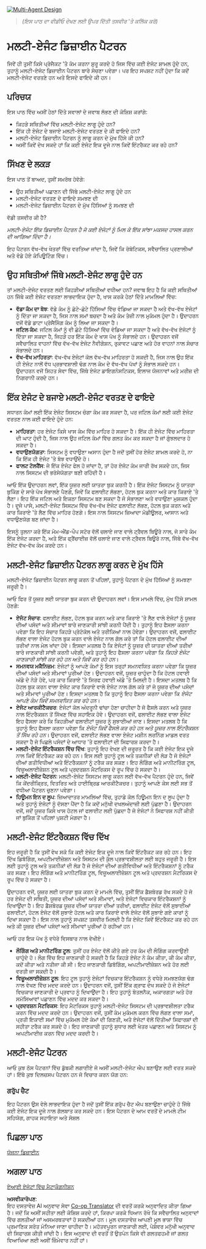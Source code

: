 <!--
CO_OP_TRANSLATOR_METADATA:
{
  "original_hash": "c692a8975d7d5b99575a553de1c5e8a7",
  "translation_date": "2025-07-12T11:05:00+00:00",
  "source_file": "08-multi-agent/README.md",
  "language_code": "pa"
}
-->
[![Multi-Agent Design](../../../translated_images/lesson-8-thumbnail.278a3e4a59137d625df92de3f885d2da2a92b1f7017abba25a99fb25edd83a55.pa.png)](https://youtu.be/V6HpE9hZEx0?si=A7K44uMCqgvLQVCa)

> _(ਇਸ ਪਾਠ ਦਾ ਵੀਡੀਓ ਦੇਖਣ ਲਈ ਉਪਰ ਦਿੱਤੀ ਤਸਵੀਰ 'ਤੇ ਕਲਿੱਕ ਕਰੋ)_

# ਮਲਟੀ-ਏਜੰਟ ਡਿਜ਼ਾਈਨ ਪੈਟਰਨ

ਜਿਵੇਂ ਹੀ ਤੁਸੀਂ ਕਿਸੇ ਪ੍ਰੋਜੈਕਟ 'ਤੇ ਕੰਮ ਕਰਨਾ ਸ਼ੁਰੂ ਕਰਦੇ ਹੋ ਜਿਸ ਵਿੱਚ ਕਈ ਏਜੰਟ ਸ਼ਾਮਲ ਹੁੰਦੇ ਹਨ, ਤੁਹਾਨੂੰ ਮਲਟੀ-ਏਜੰਟ ਡਿਜ਼ਾਈਨ ਪੈਟਰਨ ਬਾਰੇ ਸੋਚਣਾ ਪਵੇਗਾ। ਪਰ ਇਹ ਸਪਸ਼ਟ ਨਹੀਂ ਹੁੰਦਾ ਕਿ ਕਦੋਂ ਮਲਟੀ-ਏਜੰਟ ਵਰਤਣੇ ਹਨ ਅਤੇ ਇਸਦੇ ਫਾਇਦੇ ਕੀ ਹਨ।

## ਪਰਿਚਯ

ਇਸ ਪਾਠ ਵਿੱਚ ਅਸੀਂ ਹੇਠਾਂ ਦਿੱਤੇ ਸਵਾਲਾਂ ਦੇ ਜਵਾਬ ਲੱਭਣ ਦੀ ਕੋਸ਼ਿਸ਼ ਕਰਾਂਗੇ:

- ਕਿਹੜੇ ਸਥਿਤੀਆਂ ਵਿੱਚ ਮਲਟੀ-ਏਜੰਟ ਲਾਗੂ ਹੁੰਦੇ ਹਨ?
- ਇੱਕ ਹੀ ਏਜੰਟ ਦੇ ਬਜਾਏ ਮਲਟੀ-ਏਜੰਟ ਵਰਤਣ ਦੇ ਕੀ ਫਾਇਦੇ ਹਨ?
- ਮਲਟੀ-ਏਜੰਟ ਡਿਜ਼ਾਈਨ ਪੈਟਰਨ ਨੂੰ ਲਾਗੂ ਕਰਨ ਦੇ ਮੁੱਖ ਹਿੱਸੇ ਕੀ ਹਨ?
- ਅਸੀਂ ਕਿਵੇਂ ਦੇਖ ਸਕਦੇ ਹਾਂ ਕਿ ਕਈ ਏਜੰਟ ਇਕ ਦੂਜੇ ਨਾਲ ਕਿਵੇਂ ਇੰਟਰੈਕਟ ਕਰ ਰਹੇ ਹਨ?

## ਸਿੱਖਣ ਦੇ ਲਕੜ

ਇਸ ਪਾਠ ਤੋਂ ਬਾਅਦ, ਤੁਸੀਂ ਸਮਰੱਥ ਹੋਵੋਗੇ:

- ਉਹ ਸਥਿਤੀਆਂ ਪਛਾਣਨ ਦੀ ਜਿੱਥੇ ਮਲਟੀ-ਏਜੰਟ ਲਾਗੂ ਹੁੰਦੇ ਹਨ
- ਮਲਟੀ-ਏਜੰਟ ਵਰਤਣ ਦੇ ਫਾਇਦੇ ਸਮਝਣ ਦੀ
- ਮਲਟੀ-ਏਜੰਟ ਡਿਜ਼ਾਈਨ ਪੈਟਰਨ ਦੇ ਮੁੱਖ ਹਿੱਸਿਆਂ ਨੂੰ ਸਮਝਣ ਦੀ

ਵੱਡੀ ਤਸਵੀਰ ਕੀ ਹੈ?

*ਮਲਟੀ-ਏਜੰਟ ਇੱਕ ਡਿਜ਼ਾਈਨ ਪੈਟਰਨ ਹੈ ਜੋ ਕਈ ਏਜੰਟਾਂ ਨੂੰ ਮਿਲ ਕੇ ਇੱਕ ਸਾਂਝਾ ਮਕਸਦ ਹਾਸਲ ਕਰਨ ਦੀ ਆਗਿਆ ਦਿੰਦਾ ਹੈ।*

ਇਹ ਪੈਟਰਨ ਵੱਖ-ਵੱਖ ਖੇਤਰਾਂ ਵਿੱਚ ਵਰਤਿਆ ਜਾਂਦਾ ਹੈ, ਜਿਵੇਂ ਕਿ ਰੋਬੋਟਿਕਸ, ਸਵੈਚਾਲਿਤ ਪ੍ਰਣਾਲੀਆਂ ਅਤੇ ਵੰਡੇ ਹੋਏ ਕੰਪਿਊਟਿੰਗ ਵਿੱਚ।

## ਉਹ ਸਥਿਤੀਆਂ ਜਿੱਥੇ ਮਲਟੀ-ਏਜੰਟ ਲਾਗੂ ਹੁੰਦੇ ਹਨ

ਤਾਂ ਮਲਟੀ-ਏਜੰਟ ਵਰਤਣ ਲਈ ਕਿਹੜੀਆਂ ਸਥਿਤੀਆਂ ਵਧੀਆ ਹਨ? ਜਵਾਬ ਇਹ ਹੈ ਕਿ ਕਈ ਸਥਿਤੀਆਂ ਹਨ ਜਿੱਥੇ ਕਈ ਏਜੰਟ ਵਰਤਣਾ ਲਾਭਦਾਇਕ ਹੁੰਦਾ ਹੈ, ਖਾਸ ਕਰਕੇ ਹੇਠਾਂ ਦਿੱਤੇ ਮਾਮਲਿਆਂ ਵਿੱਚ:

- **ਵੱਡਾ ਕੰਮ ਦਾ ਬੋਝ**: ਵੱਡੇ ਕੰਮ ਨੂੰ ਛੋਟੇ-ਛੋਟੇ ਹਿੱਸਿਆਂ ਵਿੱਚ ਵੰਡਿਆ ਜਾ ਸਕਦਾ ਹੈ ਅਤੇ ਵੱਖ-ਵੱਖ ਏਜੰਟਾਂ ਨੂੰ ਦਿੱਤਾ ਜਾ ਸਕਦਾ ਹੈ, ਜਿਸ ਨਾਲ ਸਮਾਂ ਬਚਦਾ ਹੈ ਅਤੇ ਕੰਮ ਤੇਜ਼ੀ ਨਾਲ ਮੁਕੰਮਲ ਹੁੰਦਾ ਹੈ। ਉਦਾਹਰਨ ਵਜੋਂ ਵੱਡੇ ਡਾਟਾ ਪ੍ਰੋਸੈਸਿੰਗ ਕੰਮ ਨੂੰ ਲਿਆ ਜਾ ਸਕਦਾ ਹੈ।
- **ਜਟਿਲ ਕੰਮ**: ਜਟਿਲ ਕੰਮਾਂ ਨੂੰ ਵੀ ਛੋਟੇ ਹਿੱਸਿਆਂ ਵਿੱਚ ਵੰਡਿਆ ਜਾ ਸਕਦਾ ਹੈ ਅਤੇ ਵੱਖ-ਵੱਖ ਏਜੰਟਾਂ ਨੂੰ ਦਿੱਤਾ ਜਾ ਸਕਦਾ ਹੈ, ਜਿਹੜੇ ਹਰ ਇੱਕ ਕੰਮ ਦੇ ਖਾਸ ਪੱਖ ਨੂੰ ਸੰਭਾਲਦੇ ਹਨ। ਉਦਾਹਰਨ ਵਜੋਂ ਸਵੈਚਾਲਿਤ ਵਾਹਨਾਂ ਵਿੱਚ ਵੱਖ-ਵੱਖ ਏਜੰਟ ਨੈਵੀਗੇਸ਼ਨ, ਰੁਕਾਵਟ ਪਛਾਣ ਅਤੇ ਹੋਰ ਵਾਹਨਾਂ ਨਾਲ ਸੰਚਾਰ ਸੰਭਾਲਦੇ ਹਨ।
- **ਵੱਖ-ਵੱਖ ਮਾਹਿਰਤਾ**: ਵੱਖ-ਵੱਖ ਏਜੰਟਾਂ ਕੋਲ ਵੱਖ-ਵੱਖ ਮਾਹਿਰਤਾ ਹੋ ਸਕਦੀ ਹੈ, ਜਿਸ ਨਾਲ ਉਹ ਇੱਕ ਹੀ ਏਜੰਟ ਨਾਲੋਂ ਵੱਧ ਪ੍ਰਭਾਵਸ਼ਾਲੀ ਢੰਗ ਨਾਲ ਕੰਮ ਦੇ ਵੱਖ-ਵੱਖ ਪੱਖਾਂ ਨੂੰ ਸੰਭਾਲ ਸਕਦੇ ਹਨ। ਉਦਾਹਰਨ ਵਜੋਂ ਸਿਹਤ ਸੇਵਾ ਵਿੱਚ, ਜਿੱਥੇ ਏਜੰਟ ਡਾਇਗਨੋਸਟਿਕਸ, ਇਲਾਜ ਯੋਜਨਾਵਾਂ ਅਤੇ ਮਰੀਜ਼ ਦੀ ਨਿਗਰਾਨੀ ਕਰਦੇ ਹਨ।

## ਇੱਕ ਏਜੰਟ ਦੇ ਬਜਾਏ ਮਲਟੀ-ਏਜੰਟ ਵਰਤਣ ਦੇ ਫਾਇਦੇ

ਸਧਾਰਨ ਕੰਮਾਂ ਲਈ ਇੱਕ ਏਜੰਟ ਸਿਸਟਮ ਚੰਗਾ ਕੰਮ ਕਰ ਸਕਦਾ ਹੈ, ਪਰ ਜਟਿਲ ਕੰਮਾਂ ਲਈ ਕਈ ਏਜੰਟ ਵਰਤਣ ਨਾਲ ਕਈ ਫਾਇਦੇ ਹੁੰਦੇ ਹਨ:

- **ਮਾਹਿਰਤਾ**: ਹਰ ਏਜੰਟ ਕਿਸੇ ਖਾਸ ਕੰਮ ਵਿੱਚ ਮਾਹਿਰ ਹੋ ਸਕਦਾ ਹੈ। ਇੱਕ ਹੀ ਏਜੰਟ ਵਿੱਚ ਮਾਹਿਰਤਾ ਦੀ ਘਾਟ ਹੁੰਦੀ ਹੈ, ਜਿਸ ਨਾਲ ਉਹ ਜਟਿਲ ਕੰਮਾਂ ਵਿੱਚ ਗਲਤ ਕੰਮ ਕਰ ਸਕਦਾ ਹੈ ਜਾਂ ਗੁੰਝਲਦਾਰ ਹੋ ਸਕਦਾ ਹੈ।
- **ਵਧਾਉਣਯੋਗਤਾ**: ਸਿਸਟਮ ਨੂੰ ਵਧਾਉਣਾ ਅਸਾਨ ਹੁੰਦਾ ਹੈ ਜਦੋਂ ਤੁਸੀਂ ਹੋਰ ਏਜੰਟ ਸ਼ਾਮਲ ਕਰਦੇ ਹੋ, ਨਾ ਕਿ ਇੱਕ ਹੀ ਏਜੰਟ 'ਤੇ ਬੋਝ ਵਧਾਉਂਦੇ ਹੋ।
- **ਫਾਲਟ ਟੋਲਰੈਂਸ**: ਜੇ ਇੱਕ ਏਜੰਟ ਫੇਲ ਹੋ ਜਾਂਦਾ ਹੈ, ਤਾਂ ਹੋਰ ਏਜੰਟ ਕੰਮ ਜਾਰੀ ਰੱਖ ਸਕਦੇ ਹਨ, ਜਿਸ ਨਾਲ ਸਿਸਟਮ ਦੀ ਭਰੋਸੇਯੋਗਤਾ ਬਣੀ ਰਹਿੰਦੀ ਹੈ।

ਆਓ ਇੱਕ ਉਦਾਹਰਨ ਲਵਾਂ, ਇੱਕ ਯੂਜ਼ਰ ਲਈ ਯਾਤਰਾ ਬੁਕ ਕਰਨੀ ਹੈ। ਇੱਕ ਏਜੰਟ ਸਿਸਟਮ ਨੂੰ ਯਾਤਰਾ ਬੁਕਿੰਗ ਦੇ ਸਾਰੇ ਪੱਖ ਸੰਭਾਲਣੇ ਪੈਣਗੇ, ਜਿਵੇਂ ਕਿ ਫਲਾਈਟ ਲੱਭਣਾ, ਹੋਟਲ ਬੁਕ ਕਰਨਾ ਅਤੇ ਕਾਰ ਕਿਰਾਏ 'ਤੇ ਲੈਣਾ। ਇਹ ਇੱਕ ਜਟਿਲ ਅਤੇ ਇਕਠਾ ਸਿਸਟਮ ਬਣ ਸਕਦਾ ਹੈ ਜੋ ਸੰਭਾਲਣਾ ਅਤੇ ਵਧਾਉਣਾ ਮੁਸ਼ਕਲ ਹੁੰਦਾ ਹੈ। ਦੂਜੇ ਪਾਸੇ, ਮਲਟੀ-ਏਜੰਟ ਸਿਸਟਮ ਵਿੱਚ ਵੱਖ-ਵੱਖ ਏਜੰਟ ਫਲਾਈਟ ਲੱਭਣ, ਹੋਟਲ ਬੁਕ ਕਰਨ ਅਤੇ ਕਾਰ ਕਿਰਾਏ 'ਤੇ ਲੈਣ ਵਿੱਚ ਮਾਹਿਰ ਹੋਣਗੇ। ਇਸ ਨਾਲ ਸਿਸਟਮ ਜ਼ਿਆਦਾ ਮੋਡੀਊਲਰ, ਆਸਾਨ ਅਤੇ ਵਧਾਉਣਯੋਗ ਬਣ ਜਾਂਦਾ ਹੈ।

ਇਸਨੂੰ ਤੁਲਨਾ ਕਰੋ ਇੱਕ ਮੋਮ-ਐਂਡ-ਪੌਪ ਸਟੋਰ ਵੱਲੋਂ ਚਲਾਏ ਜਾਣ ਵਾਲੇ ਟ੍ਰੈਵਲ ਬਿਊਰੋ ਨਾਲ, ਜੋ ਸਾਰੇ ਕੰਮ ਇੱਕ ਏਜੰਟ ਕਰਦਾ ਹੈ, ਅਤੇ ਇੱਕ ਫ੍ਰੈਂਚਾਈਜ਼ ਵੱਲੋਂ ਚਲਾਏ ਜਾਣ ਵਾਲੇ ਟ੍ਰੈਵਲ ਬਿਊਰੋ ਨਾਲ, ਜਿੱਥੇ ਵੱਖ-ਵੱਖ ਏਜੰਟ ਵੱਖ-ਵੱਖ ਕੰਮ ਕਰਦੇ ਹਨ।

## ਮਲਟੀ-ਏਜੰਟ ਡਿਜ਼ਾਈਨ ਪੈਟਰਨ ਲਾਗੂ ਕਰਨ ਦੇ ਮੁੱਖ ਹਿੱਸੇ

ਮਲਟੀ-ਏਜੰਟ ਡਿਜ਼ਾਈਨ ਪੈਟਰਨ ਲਾਗੂ ਕਰਨ ਤੋਂ ਪਹਿਲਾਂ, ਤੁਹਾਨੂੰ ਪੈਟਰਨ ਦੇ ਮੁੱਖ ਹਿੱਸਿਆਂ ਨੂੰ ਸਮਝਣਾ ਜਰੂਰੀ ਹੈ।

ਆਓ ਫਿਰ ਤੋਂ ਯੂਜ਼ਰ ਲਈ ਯਾਤਰਾ ਬੁਕ ਕਰਨ ਦੀ ਉਦਾਹਰਨ ਲਵਾਂ। ਇਸ ਮਾਮਲੇ ਵਿੱਚ, ਮੁੱਖ ਹਿੱਸੇ ਸ਼ਾਮਲ ਹੋਣਗੇ:

- **ਏਜੰਟ ਸੰਚਾਰ**: ਫਲਾਈਟ ਲੱਭਣ, ਹੋਟਲ ਬੁਕ ਕਰਨ ਅਤੇ ਕਾਰ ਕਿਰਾਏ 'ਤੇ ਲੈਣ ਵਾਲੇ ਏਜੰਟਾਂ ਨੂੰ ਯੂਜ਼ਰ ਦੀਆਂ ਪਸੰਦਾਂ ਅਤੇ ਸੀਮਾਵਾਂ ਬਾਰੇ ਜਾਣਕਾਰੀ ਸਾਂਝੀ ਕਰਨੀ ਪੈਂਦੀ ਹੈ। ਤੁਹਾਨੂੰ ਇਹ ਫੈਸਲਾ ਕਰਨਾ ਪਵੇਗਾ ਕਿ ਇਹ ਸੰਚਾਰ ਕਿਹੜੇ ਪ੍ਰੋਟੋਕੋਲ ਅਤੇ ਤਰੀਕਿਆਂ ਨਾਲ ਹੋਵੇਗਾ। ਉਦਾਹਰਨ ਵਜੋਂ, ਫਲਾਈਟ ਲੱਭਣ ਵਾਲਾ ਏਜੰਟ ਹੋਟਲ ਬੁਕ ਕਰਨ ਵਾਲੇ ਏਜੰਟ ਨਾਲ ਗੱਲ ਕਰੇ ਤਾਂ ਕਿ ਹੋਟਲ ਫਲਾਈਟ ਦੀਆਂ ਤਰੀਖਾਂ ਨਾਲ ਮੇਲ ਖਾਂਦਾ ਹੋਵੇ। ਇਸਦਾ ਮਤਲਬ ਹੈ ਕਿ ਏਜੰਟਾਂ ਨੂੰ ਯੂਜ਼ਰ ਦੀ ਯਾਤਰਾ ਦੀਆਂ ਤਰੀਖਾਂ ਬਾਰੇ ਜਾਣਕਾਰੀ ਸਾਂਝੀ ਕਰਨੀ ਪਵੇਗੀ, ਅਤੇ ਤੁਹਾਨੂੰ ਇਹ ਫੈਸਲਾ ਕਰਨਾ ਪਵੇਗਾ ਕਿ *ਕਿਹੜੇ ਏਜੰਟ ਜਾਣਕਾਰੀ ਸਾਂਝੀ ਕਰ ਰਹੇ ਹਨ ਅਤੇ ਕਿਵੇਂ ਕਰ ਰਹੇ ਹਨ*।
- **ਸਮਨਵਯ ਮਕੈਨਿਜ਼ਮ**: ਏਜੰਟਾਂ ਨੂੰ ਆਪਣੇ ਕੰਮਾਂ ਨੂੰ ਇਸ ਤਰ੍ਹਾਂ ਸਮਨਵਯਿਤ ਕਰਨਾ ਪਵੇਗਾ ਕਿ ਯੂਜ਼ਰ ਦੀਆਂ ਪਸੰਦਾਂ ਅਤੇ ਸੀਮਾਵਾਂ ਪੂਰੀਆਂ ਹੋਣ। ਉਦਾਹਰਨ ਵਜੋਂ, ਯੂਜ਼ਰ ਚਾਹੁੰਦਾ ਹੈ ਕਿ ਹੋਟਲ ਹਵਾਈ ਅੱਡੇ ਦੇ ਨੇੜੇ ਹੋਵੇ, ਪਰ ਕਾਰ ਕਿਰਾਏ 'ਤੇ ਸਿਰਫ ਹਵਾਈ ਅੱਡੇ 'ਤੇ ਮਿਲਦੀ ਹੈ। ਇਸਦਾ ਮਤਲਬ ਹੈ ਕਿ ਹੋਟਲ ਬੁਕ ਕਰਨ ਵਾਲਾ ਏਜੰਟ ਕਾਰ ਕਿਰਾਏ ਵਾਲੇ ਏਜੰਟ ਨਾਲ ਗੱਲ ਕਰੇ ਤਾਂ ਜੋ ਯੂਜ਼ਰ ਦੀਆਂ ਪਸੰਦਾਂ ਅਤੇ ਸੀਮਾਵਾਂ ਪੂਰੀਆਂ ਹੋਣ। ਇਸਦਾ ਮਤਲਬ ਹੈ ਕਿ ਤੁਹਾਨੂੰ ਇਹ ਫੈਸਲਾ ਕਰਨਾ ਪਵੇਗਾ ਕਿ *ਏਜੰਟ ਆਪਣੇ ਕੰਮ ਕਿਵੇਂ ਸਮਨਵਯਿਤ ਕਰ ਰਹੇ ਹਨ*।
- **ਏਜੰਟ ਆਰਕੀਟੈਕਚਰ**: ਏਜੰਟਾਂ ਕੋਲ ਅੰਦਰੂਨੀ ਢਾਂਚਾ ਹੋਣਾ ਚਾਹੀਦਾ ਹੈ ਜੋ ਫੈਸਲੇ ਕਰਨ ਅਤੇ ਯੂਜ਼ਰ ਨਾਲ ਇੰਟਰੈਕਸ਼ਨ ਤੋਂ ਸਿੱਖਣ ਵਿੱਚ ਸਹਾਇਕ ਹੋਵੇ। ਉਦਾਹਰਨ ਵਜੋਂ, ਫਲਾਈਟ ਲੱਭਣ ਵਾਲਾ ਏਜੰਟ ਇਹ ਫੈਸਲਾ ਕਰੇ ਕਿ ਕਿਹੜੀਆਂ ਫਲਾਈਟਾਂ ਯੂਜ਼ਰ ਨੂੰ ਸੁਝਾਈਆਂ ਜਾਣ। ਇਸਦਾ ਮਤਲਬ ਹੈ ਕਿ ਤੁਹਾਨੂੰ ਇਹ ਫੈਸਲਾ ਕਰਨਾ ਪਵੇਗਾ ਕਿ *ਏਜੰਟ ਕਿਵੇਂ ਫੈਸਲੇ ਕਰ ਰਹੇ ਹਨ ਅਤੇ ਯੂਜ਼ਰ ਨਾਲ ਇੰਟਰੈਕਸ਼ਨ ਤੋਂ ਸਿੱਖ ਰਹੇ ਹਨ*। ਉਦਾਹਰਨ ਵਜੋਂ, ਫਲਾਈਟ ਲੱਭਣ ਵਾਲਾ ਏਜੰਟ ਮਸ਼ੀਨ ਲਰਨਿੰਗ ਮਾਡਲ ਵਰਤ ਸਕਦਾ ਹੈ ਜੋ ਪਿਛਲੇ ਪਸੰਦਾਂ ਦੇ ਆਧਾਰ 'ਤੇ ਫਲਾਈਟਾਂ ਦੀ ਸਿਫਾਰਸ਼ ਕਰਦਾ ਹੈ।
- **ਮਲਟੀ-ਏਜੰਟ ਇੰਟਰੈਕਸ਼ਨ ਵਿੱਚ ਦਿੱਖ**: ਤੁਹਾਨੂੰ ਇਹ ਵੇਖਣ ਦੀ ਜ਼ਰੂਰਤ ਹੈ ਕਿ ਕਈ ਏਜੰਟ ਇਕ ਦੂਜੇ ਨਾਲ ਕਿਵੇਂ ਇੰਟਰੈਕਟ ਕਰ ਰਹੇ ਹਨ। ਇਸ ਲਈ ਤੁਹਾਨੂੰ ਟੂਲ ਅਤੇ ਤਕਨੀਕਾਂ ਦੀ ਲੋੜ ਹੈ ਜੋ ਏਜੰਟਾਂ ਦੀਆਂ ਗਤੀਵਿਧੀਆਂ ਅਤੇ ਇੰਟਰੈਕਸ਼ਨਾਂ ਨੂੰ ਟਰੈਕ ਕਰ ਸਕਣ। ਇਹ ਲੌਗਿੰਗ ਅਤੇ ਮਾਨੀਟਰਿੰਗ ਟੂਲ, ਵਿਜ਼ੂਅਲਾਈਜ਼ੇਸ਼ਨ ਟੂਲ ਅਤੇ ਪ੍ਰਦਰਸ਼ਨ ਮੈਟਰਿਕਸ ਦੇ ਰੂਪ ਵਿੱਚ ਹੋ ਸਕਦਾ ਹੈ।
- **ਮਲਟੀ-ਏਜੰਟ ਪੈਟਰਨ**: ਮਲਟੀ-ਏਜੰਟ ਸਿਸਟਮ ਲਾਗੂ ਕਰਨ ਲਈ ਵੱਖ-ਵੱਖ ਪੈਟਰਨ ਹੁੰਦੇ ਹਨ, ਜਿਵੇਂ ਕਿ ਕੇਂਦਰੀਕ੍ਰਿਤ, ਵਿਤਰਿਤ ਅਤੇ ਹਾਈਬ੍ਰਿਡ ਆਰਕੀਟੈਕਚਰ। ਤੁਹਾਨੂੰ ਆਪਣੇ ਕੇਸ ਲਈ ਸਭ ਤੋਂ ਵਧੀਆ ਪੈਟਰਨ ਚੁਣਨਾ ਪਵੇਗਾ।
- **ਹਿਊਮਨ ਇਨ ਦ ਲੂਪ**: ਜ਼ਿਆਦਾਤਰ ਮਾਮਲਿਆਂ ਵਿੱਚ, ਤੁਹਾਡੇ ਕੋਲ ਹਿਊਮਨ ਇਨ ਦ ਲੂਪ ਹੁੰਦਾ ਹੈ ਅਤੇ ਤੁਹਾਨੂੰ ਏਜੰਟਾਂ ਨੂੰ ਦੱਸਣਾ ਪੈਂਦਾ ਹੈ ਕਿ ਕਦੋਂ ਮਨੁੱਖੀ ਦਖਲਅੰਦਾਜ਼ੀ ਲਈ ਪੁੱਛਣਾ ਹੈ। ਉਦਾਹਰਨ ਵਜੋਂ, ਜਦੋਂ ਯੂਜ਼ਰ ਕਿਸੇ ਖਾਸ ਹੋਟਲ ਜਾਂ ਫਲਾਈਟ ਲਈ ਪੁੱਛਦਾ ਹੈ ਜੋ ਏਜੰਟਾਂ ਨੇ ਸਿਫਾਰਸ਼ ਨਹੀਂ ਕੀਤੀ ਜਾਂ ਬੁਕਿੰਗ ਤੋਂ ਪਹਿਲਾਂ ਪੁਸ਼ਟੀ ਮੰਗਦਾ ਹੈ।

## ਮਲਟੀ-ਏਜੰਟ ਇੰਟਰੈਕਸ਼ਨ ਵਿੱਚ ਦਿੱਖ

ਇਹ ਜਰੂਰੀ ਹੈ ਕਿ ਤੁਸੀਂ ਵੇਖ ਸਕੋ ਕਿ ਕਈ ਏਜੰਟ ਇਕ ਦੂਜੇ ਨਾਲ ਕਿਵੇਂ ਇੰਟਰੈਕਟ ਕਰ ਰਹੇ ਹਨ। ਇਹ ਦਿੱਖ ਡਿਬੱਗਿੰਗ, ਅਪਟੀਮਾਈਜ਼ੇਸ਼ਨ ਅਤੇ ਸਿਸਟਮ ਦੀ ਕੁੱਲ ਪ੍ਰਭਾਵਸ਼ੀਲਤਾ ਲਈ ਬਹੁਤ ਜਰੂਰੀ ਹੈ। ਇਸ ਲਈ ਤੁਹਾਨੂੰ ਟੂਲ ਅਤੇ ਤਕਨੀਕਾਂ ਦੀ ਲੋੜ ਹੈ ਜੋ ਏਜੰਟਾਂ ਦੀਆਂ ਗਤੀਵਿਧੀਆਂ ਅਤੇ ਇੰਟਰੈਕਸ਼ਨਾਂ ਨੂੰ ਟਰੈਕ ਕਰ ਸਕਣ। ਇਹ ਲੌਗਿੰਗ ਅਤੇ ਮਾਨੀਟਰਿੰਗ ਟੂਲ, ਵਿਜ਼ੂਅਲਾਈਜ਼ੇਸ਼ਨ ਟੂਲ ਅਤੇ ਪ੍ਰਦਰਸ਼ਨ ਮੈਟਰਿਕਸ ਦੇ ਰੂਪ ਵਿੱਚ ਹੋ ਸਕਦਾ ਹੈ।

ਉਦਾਹਰਨ ਵਜੋਂ, ਯੂਜ਼ਰ ਲਈ ਯਾਤਰਾ ਬੁਕ ਕਰਨ ਦੇ ਮਾਮਲੇ ਵਿੱਚ, ਤੁਸੀਂ ਇੱਕ ਡੈਸ਼ਬੋਰਡ ਰੱਖ ਸਕਦੇ ਹੋ ਜੋ ਹਰ ਏਜੰਟ ਦੀ ਸਥਿਤੀ, ਯੂਜ਼ਰ ਦੀਆਂ ਪਸੰਦਾਂ ਅਤੇ ਸੀਮਾਵਾਂ, ਅਤੇ ਏਜੰਟਾਂ ਵਿਚਕਾਰ ਇੰਟਰੈਕਸ਼ਨਾਂ ਨੂੰ ਦਿਖਾਉਂਦਾ ਹੈ। ਇਹ ਡੈਸ਼ਬੋਰਡ ਯੂਜ਼ਰ ਦੀਆਂ ਯਾਤਰਾ ਦੀਆਂ ਤਰੀਖਾਂ, ਫਲਾਈਟ ਏਜੰਟ ਵੱਲੋਂ ਸੁਝਾਈਆਂ ਫਲਾਈਟਾਂ, ਹੋਟਲ ਏਜੰਟ ਵੱਲੋਂ ਸੁਝਾਏ ਹੋਟਲ ਅਤੇ ਕਾਰ ਕਿਰਾਏ ਵਾਲੇ ਏਜੰਟ ਵੱਲੋਂ ਸੁਝਾਏ ਗਏ ਕਾਰਾਂ ਨੂੰ ਦਿਖਾ ਸਕਦਾ ਹੈ। ਇਸ ਨਾਲ ਤੁਹਾਨੂੰ ਸਪਸ਼ਟ ਤਸਵੀਰ ਮਿਲਦੀ ਹੈ ਕਿ ਏਜੰਟ ਕਿਵੇਂ ਇੰਟਰੈਕਟ ਕਰ ਰਹੇ ਹਨ ਅਤੇ ਕੀ ਯੂਜ਼ਰ ਦੀਆਂ ਪਸੰਦਾਂ ਅਤੇ ਸੀਮਾਵਾਂ ਪੂਰੀਆਂ ਹੋ ਰਹੀਆਂ ਹਨ।

ਆਓ ਹਰ ਇਕ ਪੱਖ ਨੂੰ ਵਧੇਰੇ ਵਿਸਥਾਰ ਨਾਲ ਵੇਖੀਏ।

- **ਲੌਗਿੰਗ ਅਤੇ ਮਾਨੀਟਰਿੰਗ ਟੂਲ**: ਤੁਸੀਂ ਹਰ ਏਜੰਟ ਵੱਲੋਂ ਕੀਤੇ ਗਏ ਹਰ ਕੰਮ ਦੀ ਲੌਗਿੰਗ ਕਰਵਾਉਣੀ ਚਾਹੁੰਦੇ ਹੋ। ਲੌਗ ਵਿੱਚ ਇਹ ਜਾਣਕਾਰੀ ਹੋ ਸਕਦੀ ਹੈ ਕਿ ਕਿਹੜੇ ਏਜੰਟ ਨੇ ਕੰਮ ਕੀਤਾ, ਕੀ ਕੰਮ ਕੀਤਾ, ਕਦੋਂ ਕੀਤਾ ਅਤੇ ਨਤੀਜਾ ਕੀ ਸੀ। ਇਹ ਜਾਣਕਾਰੀ ਡਿਬੱਗਿੰਗ, ਅਪਟੀਮਾਈਜ਼ੇਸ਼ਨ ਅਤੇ ਹੋਰ ਲਈ ਵਰਤੀ ਜਾ ਸਕਦੀ ਹੈ।
- **ਵਿਜ਼ੂਅਲਾਈਜ਼ੇਸ਼ਨ ਟੂਲ**: ਇਹ ਟੂਲ ਤੁਹਾਨੂੰ ਏਜੰਟਾਂ ਵਿਚਕਾਰ ਇੰਟਰੈਕਸ਼ਨ ਨੂੰ ਵਧੇਰੇ ਸਮਝਣਯੋਗ ਢੰਗ ਨਾਲ ਵੇਖਣ ਵਿੱਚ ਮਦਦ ਕਰਦੇ ਹਨ। ਉਦਾਹਰਨ ਵਜੋਂ, ਤੁਸੀਂ ਇੱਕ ਗ੍ਰਾਫ ਦੇਖ ਸਕਦੇ ਹੋ ਜੋ ਏਜੰਟਾਂ ਵਿਚਕਾਰ ਜਾਣਕਾਰੀ ਦੇ ਪ੍ਰਵਾਹ ਨੂੰ ਦਿਖਾਉਂਦਾ ਹੈ। ਇਹ ਤੁਹਾਨੂੰ ਬੋਤਲਨੈਕ, ਅਕਾਰਗਤਾ ਅਤੇ ਹੋਰ ਸਮੱਸਿਆਵਾਂ ਪਛਾਣਨ ਵਿੱਚ ਮਦਦ ਕਰ ਸਕਦਾ ਹੈ।
- **ਪ੍ਰਦਰਸ਼ਨ ਮੈਟਰਿਕਸ**: ਇਹ ਮੈਟਰਿਕਸ ਤੁਹਾਨੂੰ ਮਲਟੀ-ਏਜੰਟ ਸਿਸਟਮ ਦੀ ਪ੍ਰਭਾਵਸ਼ੀਲਤਾ ਟਰੈਕ ਕਰਨ ਵਿੱਚ ਮਦਦ ਕਰਦੇ ਹਨ। ਉਦਾਹਰਨ ਵਜੋਂ, ਤੁਸੀਂ ਕੰਮ ਮੁਕੰਮਲ ਕਰਨ ਵਿੱਚ ਲੱਗਣ ਵਾਲਾ ਸਮਾਂ, ਪ੍ਰਤੀ ਇਕਾਈ ਸਮਾਂ ਵਿੱਚ ਮੁਕੰਮਲ ਹੋਏ ਕੰਮਾਂ ਦੀ ਗਿਣਤੀ, ਅਤੇ ਏਜੰਟਾਂ ਵੱਲੋਂ ਦਿੱਤੀਆਂ ਸਿਫਾਰਸ਼ਾਂ ਦੀ ਸਹੀਤਾ ਟਰੈਕ ਕਰ ਸਕਦੇ ਹੋ। ਇਹ ਜਾਣਕਾਰੀ ਤੁਹਾਨੂੰ ਸੁਧਾਰ ਲਈ ਖੇਤਰ ਪਛਾਣਨ ਅਤੇ ਸਿਸਟਮ ਨੂੰ ਅਪਟੀਮਾਈਜ਼ ਕਰਨ ਵਿੱਚ ਮਦਦ ਕਰਦੀ ਹੈ।

## ਮਲਟੀ-ਏਜੰਟ ਪੈਟਰਨ

ਆਓ ਕੁਝ ਠੋਸ ਪੈਟਰਨਾਂ ਵਿੱਚ ਡੁੱਬਕੀ ਲਗਾਈਏ ਜੋ ਅਸੀਂ ਮਲਟੀ-ਏਜੰਟ ਐਪ ਬਣਾਉਣ ਲਈ ਵਰਤ ਸਕਦੇ ਹਾਂ। ਇੱਥੇ ਕੁਝ ਦਿਲਚਸਪ ਪੈਟਰਨ ਹਨ ਜੋ ਵਿਚਾਰ ਕਰਨ ਯੋਗ ਹਨ:

### ਗਰੁੱਪ ਚੈਟ

ਇਹ ਪੈਟਰਨ ਉਸ ਵੇਲੇ ਲਾਭਦਾਇਕ ਹੁੰਦਾ ਹੈ ਜਦੋਂ ਤੁਸੀਂ ਇੱਕ ਗਰੁੱਪ ਚੈਟ ਐਪ ਬਣਾਉਣਾ ਚਾਹੁੰਦੇ ਹੋ ਜਿੱਥੇ ਕਈ ਏਜੰਟ ਇਕ ਦੂਜੇ ਨਾਲ ਗੱਲਬਾਤ ਕਰ ਸਕਦੇ ਹਨ। ਇਸ ਪੈਟਰਨ ਦੇ ਆਮ ਵਰਤੋਂ ਦੇ ਮਾਮਲੇ ਟੀਮ ਸਹਿਯੋਗ, ਗਾਹਕ ਸਹਾਇਤਾ ਅਤੇ ਸੋਸ਼ਲ
## ਪਿਛਲਾ ਪਾਠ

[ਯੋਜਨਾ ਡਿਜ਼ਾਈਨ](../07-planning-design/README.md)

## ਅਗਲਾ ਪਾਠ

[ਏਆਈ ਏਜੰਟਾਂ ਵਿੱਚ ਮੈਟਾਕੌਗਨੀਸ਼ਨ](../09-metacognition/README.md)

**ਅਸਵੀਕਾਰੋਪਣ**:  
ਇਹ ਦਸਤਾਵੇਜ਼ AI ਅਨੁਵਾਦ ਸੇਵਾ [Co-op Translator](https://github.com/Azure/co-op-translator) ਦੀ ਵਰਤੋਂ ਕਰਕੇ ਅਨੁਵਾਦਿਤ ਕੀਤਾ ਗਿਆ ਹੈ। ਜਦੋਂ ਕਿ ਅਸੀਂ ਸਹੀਤਾ ਲਈ ਕੋਸ਼ਿਸ਼ ਕਰਦੇ ਹਾਂ, ਕਿਰਪਾ ਕਰਕੇ ਧਿਆਨ ਰੱਖੋ ਕਿ ਸਵੈਚਾਲਿਤ ਅਨੁਵਾਦਾਂ ਵਿੱਚ ਗਲਤੀਆਂ ਜਾਂ ਅਸਮਰਥਤਾਵਾਂ ਹੋ ਸਕਦੀਆਂ ਹਨ। ਮੂਲ ਦਸਤਾਵੇਜ਼ ਆਪਣੀ ਮੂਲ ਭਾਸ਼ਾ ਵਿੱਚ ਪ੍ਰਮਾਣਿਕ ਸਰੋਤ ਮੰਨਿਆ ਜਾਣਾ ਚਾਹੀਦਾ ਹੈ। ਮਹੱਤਵਪੂਰਨ ਜਾਣਕਾਰੀ ਲਈ, ਪੇਸ਼ੇਵਰ ਮਨੁੱਖੀ ਅਨੁਵਾਦ ਦੀ ਸਿਫਾਰਸ਼ ਕੀਤੀ ਜਾਂਦੀ ਹੈ। ਇਸ ਅਨੁਵਾਦ ਦੀ ਵਰਤੋਂ ਤੋਂ ਉਤਪੰਨ ਕਿਸੇ ਵੀ ਗਲਤਫਹਮੀ ਜਾਂ ਗਲਤ ਵਿਆਖਿਆ ਲਈ ਅਸੀਂ ਜ਼ਿੰਮੇਵਾਰ ਨਹੀਂ ਹਾਂ।